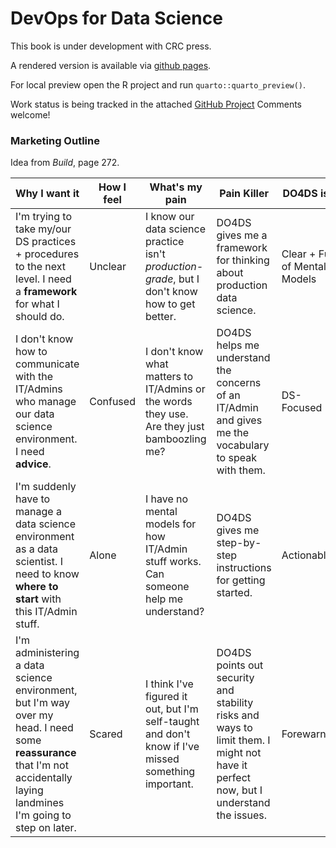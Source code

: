 # DevOps for Data Science

This book is under development with CRC press.

A rendered version is available via [github pages](https://akgold.github.io/do4ds/).

For local preview open the R project and run `quarto::quarto_preview()`.

Work status is being tracked in the attached [GitHub Project](https://github.com/users/akgold/projects/1/views/1) Comments welcome!

### Marketing Outline

Idea from *Build*, page 272.

| Why I want it                                                                                                                                                              | How I feel | What's my pain                                                                                      | Pain Killer                                                                                                                         | DO4DS is...                   |
|----------------------|---------|-----------------|---------------|------------|
| I'm trying to take my/our DS practices + procedures to the next level. I need a **framework** for what I should do.                                                        | Unclear    | I know our data science practice isn't *production-grade*, but I don't know how to get better.      | DO4DS gives me a framework for thinking about production data science.                                                              | Clear + Full of Mental Models |
| I don't know how to communicate with the IT/Admins who manage our data science environment. I need **advice**.                                                             | Confused   | I don't know what matters to IT/Admins or the words they use. Are they just bamboozling me?         | DO4DS helps me understand the concerns of an IT/Admin and gives me the vocabulary to speak with them.                               | DS-Focused                    |
| I'm suddenly have to manage a data science environment as a data scientist. I need to know **where to start** with this IT/Admin stuff.                                    | Alone      | I have no mental models for how IT/Admin stuff works. Can someone help me understand?               | DO4DS gives me step-by-step instructions for getting started.                                                                       | Actionable                    |
| I'm administering a data science environment, but I'm way over my head. I need some **reassurance** that I'm not accidentally laying landmines I'm going to step on later. | Scared     | I think I've figured it out, but I'm self-taught and don't know if I've missed something important. | DO4DS points out security and stability risks and ways to limit them. I might not have it perfect now, but I understand the issues. | Forewarned                    |
